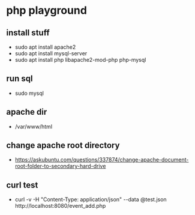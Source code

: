 
# php playground

## install stuff

- sudo apt install apache2
- sudo apt install mysql-server
- sudo apt install php libapache2-mod-php php-mysql

## run sql
- sudo mysql

## apache dir
- /var/www/html

## change apache root directory
- https://askubuntu.com/questions/337874/change-apache-document-root-folder-to-secondary-hard-drive


## curl test
- curl -v -H "Content-Type: application/json" --data @test.json http://localhost:8080/event_add.php
